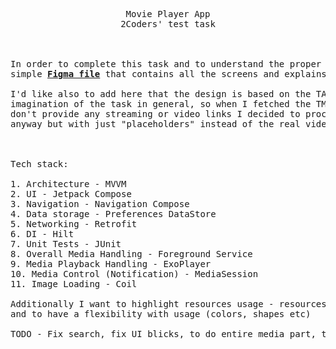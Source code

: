 <pre>
<div align="center">
Movie Player App
2Coders' test task



In order to complete this task and to understand the proper "required" tech stack I designed the 
simple <a href="https://www.figma.com/design/CjVBZff1syCrr95vpWsbaL/Media-Player-TA?node-id=0-1&t=s3Rq9gdTYHkWQiZP-1"><b>Figma file</b></a> that contains all the screens and explains the navigation of an application.

I'd like also to add here that the design is based on the TA description and my
imagination of the task in general, so when I fetched the TMDB's api and realized they
don't provide any streaming or video links I decided to proceed with the design I created
anyway but with just "placeholders" instead of the real video links
</div>

  
Tech stack:

1. Architecture - MVVM
2. UI - Jetpack Compose
3. Navigation - Navigation Compose
4. Data storage - Preferences DataStore
5. Networking - Retrofit
6. DI - Hilt
7. Unit Tests - JUnit
8. Overall Media Handling - Foreground Service
9. Media Playback Handling - ExoPlayer
10. Media Control (Notification) - MediaSession 
11. Image Loading - Coil

Additionally I want to highlight resources usage - resources are in an SVG format to reduce app size
and to have a flexibility with usage (colors, shapes etc)

TODO - Fix search, fix UI blicks, to do entire media part, to do downloads
</pre>
